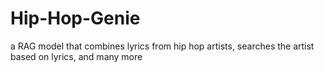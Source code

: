 # Hip-Hop-Genie
a RAG model that combines lyrics from hip hop artists, searches the artist based on lyrics, and many more
